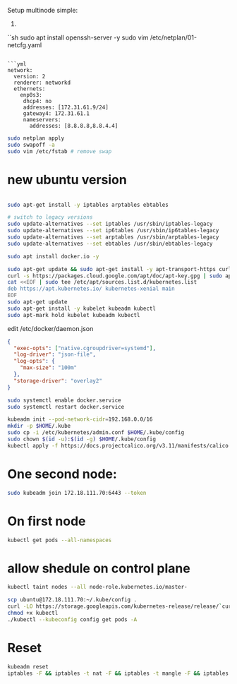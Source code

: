 Setup multinode simple:

1. 
``sh
sudo apt install openssh-server -y
sudo vim /etc/netplan/01-netcfg.yaml

```

```yml
network:
  version: 2
  renderer: networkd
  ethernets:
    enp0s3:
     dhcp4: no
     addresses: [172.31.61.9/24]
     gateway4: 172.31.61.1
     nameservers:
       addresses: [8.8.8.8,8.8.4.4]
```

```sh
sudo netplan apply
sudo swapoff -a
sudo vim /etc/fstab # remove swap
```

# new ubuntu version
```sh

sudo apt-get install -y iptables arptables ebtables

# switch to legacy versions
sudo update-alternatives --set iptables /usr/sbin/iptables-legacy
sudo update-alternatives --set ip6tables /usr/sbin/ip6tables-legacy
sudo update-alternatives --set arptables /usr/sbin/arptables-legacy
sudo update-alternatives --set ebtables /usr/sbin/ebtables-legacy

sudo apt install docker.io -y
```

```sh
sudo apt-get update && sudo apt-get install -y apt-transport-https curl
curl -s https://packages.cloud.google.com/apt/doc/apt-key.gpg | sudo apt-key add -
cat <<EOF | sudo tee /etc/apt/sources.list.d/kubernetes.list
deb https://apt.kubernetes.io/ kubernetes-xenial main
EOF
sudo apt-get update
sudo apt-get install -y kubelet kubeadm kubectl
sudo apt-mark hold kubelet kubeadm kubectl
```

edit /etc/docker/daemon.json
```json
{
  "exec-opts": ["native.cgroupdriver=systemd"],
  "log-driver": "json-file",
  "log-opts": {
    "max-size": "100m"
  },
  "storage-driver": "overlay2"
}
```

```sh
sudo systemctl enable docker.service
sudo systemctl restart docker.service
````

```sh
kubeadm init --pod-network-cidr=192.168.0.0/16
mkdir -p $HOME/.kube
sudo cp -i /etc/kubernetes/admin.conf $HOME/.kube/config
sudo chown $(id -u):$(id -g) $HOME/.kube/config
kubectl apply -f https://docs.projectcalico.org/v3.11/manifests/calico.yaml
```

# One second node:
```sh
sudo kubeadm join 172.18.111.70:6443 --token
```

# On first node

```sh
kubectl get pods --all-namespaces
```

# allow shedule on control plane

```sh
kubectl taint nodes --all node-role.kubernetes.io/master-
```

```sh
scp ubuntu@172.18.111.70:~/.kube/config .
curl -LO https://storage.googleapis.com/kubernetes-release/release/`curl -s https://storage.googleapis.com/kubernetes-release/release/stable.txt`/bin/linux/amd64/kubectl
chmod +x kubectl
./kubectl --kubeconfig config get pods -A
```

# Reset

```sh
kubeadm reset
iptables -F && iptables -t nat -F && iptables -t mangle -F && iptables -X
```